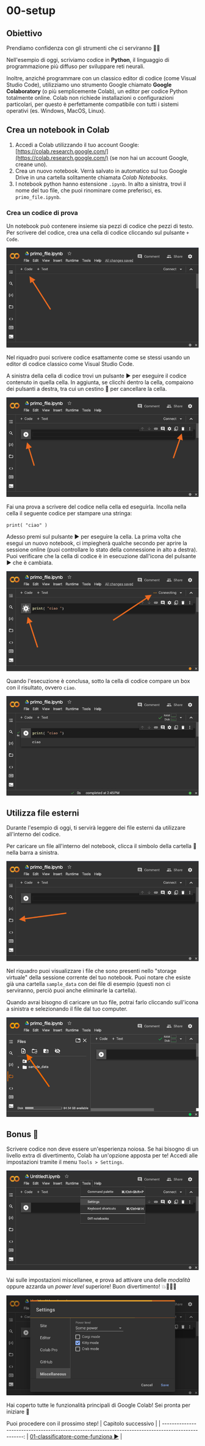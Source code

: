 # 00-setup

## Obiettivo
Prendiamo confidenza con gli strumenti che ci serviranno 👩‍💻

Nell'esempio di oggi, scriviamo codice in **Python**, il linguaggio di programmazione più diffuso per sviluppare reti neurali.

Inoltre, anziché programmare con un classico editor di codice (come Visual Studio Code),  utilizziamo uno strumento Google chiamato **Google Colaboratory** (o più semplicemente Colab), un editor per codice Python totalmente online. Colab non richiede installazioni o configurazioni particolari, per questo è perfettamente compatibile con tutti i sistemi operativi (es. Windows, MacOS, Linux).


## Crea un notebook in Colab

1. Accedi a Colab utilizzando il tuo account Google: [https://colab.research.google.com/](https://colab.research.google.com/) (se non hai un account Google, creane uno).
2. Crea un nuovo notebook. Verrà salvato in automatico sul tuo Google Drive in una cartella solitamente chiamata *Colab Notebooks*.
3. I notebook python hanno estensione `.ipynb`. In alto a sinistra, trovi il nome del tuo file, che puoi rinominare come preferisci, es. `primo_file.ipynb`.


### Crea un codice di prova

Un notebook può contenere insieme sia pezzi di codice che pezzi di testo. Per scrivere del codice, crea una cella di codice cliccando sul pulsante `+ Code`.

![Pulsante aggiunta blocco testo](../assets/00-notebook.png)

Nel riquadro puoi scrivere codice esattamente come se stessi usando un editor di codice classico come Visual Studio Code.

A sinistra della cella di codice trovi un pulsante ▶️ per eseguire il codice contenuto in quella cella. In aggiunta, se clicchi dentro la cella, compaiono dei pulsanti a destra, tra cui un cestino 🚮 per cancellare la cella.

![Cella di codice](../assets/00-cell.png)

Fai una prova a scrivere del codice nella cella ed eseguirla. Incolla nella cella il seguente codice per stampare una stringa:

```
print( "ciao" )
```
Adesso premi sul pulsante ▶️ per eseguire la cella. La prima volta che esegui un nuovo notebook, ci impiegherà qualche secondo per aprire la sessione online (puoi controllare lo stato della connessione in alto a destra). Puoi verificare che la cella di codice è in esecuzione dall'icona del pulsante ▶️ che è cambiata.

![Esecuzione in corso](../assets/00-exec.png)

Quando l'esecuzione è conclusa, sotto la cella di codice compare un box con il risultato, ovvero `ciao`.

![Esecuzione terminata](../assets/00-done.png)



## Utilizza file esterni

Durante l'esempio di oggi, ti servirà leggere dei file esterni da utilizzare all'interno del codice.

Per caricare un file all'interno del notebook, clicca il simbolo della cartella 📁 nella barra a sinistra.

![Pulsante upload file](../assets/00-load.png)

Nel riquadro puoi visualizzare i file che sono presenti nello "storage virtuale" della sessione corrente del tuo notebook. Puoi notare che esiste già una cartella `sample_data` con dei file di esempio (questi non ci serviranno, perciò puoi anche eliminarle la cartella).

Quando avrai bisogno di caricare un tuo file, potrai farlo cliccando sull'icona a sinistra e selezionando il file dal tuo computer.

![Upload di file](../assets/00-filetree.png)



## Bonus 🤪

Scrivere codice non deve essere un'esperienza noiosa. Se hai bisogno di un livello extra di divertimento, Colab ha un'opzione apposta per te! Accedi alle impostazioni tramite il menu `Tools > Settings`.

![Menu impostazioni](../assets/00-settings.png)

Vai sulle impostazioni miscellanee, e prova ad attivare una delle *modalità* oppure azzarda un *power level* superiore! Buon divertimento! 💥🐶🐱🦀

![Impostazioni miscellanee](../assets/00-misc.png)




Hai coperto tutte le funzionalità principali di Google Colab! Sei pronta per iniziare 🤩

Puoi procedere con il prossimo step!
| Capitolo successivo                                                                           |
| ---------------------------------------------------------------------------------------------------: |
[01-classificatore-come-funziona ▶︎](../01-classificatore-come-funziona) |
